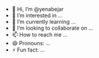 - 👋 Hi, I’m @yenabejar
- 👀 I’m interested in ...
- 🌱 I’m currently learning ...
- 💞️ I’m looking to collaborate on ...
- 📫 How to reach me ...
- 😄 Pronouns: ...
- ⚡ Fun fact: ...

<!---
yenabejar/yenabejar is a ✨ special ✨ repository because its `README.md` (this file) appears on your GitHub profile.
You can click the Preview link to take a look at your changes.
--->
